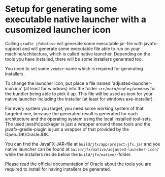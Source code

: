 Setup for generating some executable native launcher with a cusomized launcher icon
===================================================================================

Calling `gradle jfxNative` will generate some executable jar-file with javafx-support and will
generate some executable file able to run on your machine/achitecture, which is called native launcher.
Depending on the tools you have installed, there will be some installers generated too.

You need to set some `vendor`-name which is required for generating installers.

To change the launcher icon, put place a file named 'adjusted-launcher-icon.ico' (at least for windows)
into the folder `src/main/deploy/windows` for the bundler being able to pick it up. This file will be used
as icon for your native launcher including the installer (at least for windows exe-installer).

For every system you target, you need some working system of that targeted one, because the generated result
is generated for each architecture and the operating system using the local installed tool-sets. The used
java(fx)packager is just a wrapper around these tools and the javafx-gradle-plugin is just a wrapper of that
provided by the OpenJDK/OracleJDK.

You can find the JavaFX-JAR-file at `build/jfx/app/project-jfx.jar` and you native launcher can be found at
`build/jfx/native/adjusted-launcher-icon/` while the installers reside below the `build/jfx/native/`-folder.

Please read the official documentation of Oracle about the tools you are required to install for having
installers be generated.
